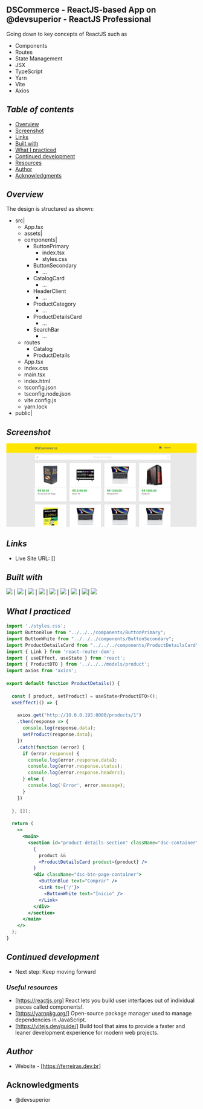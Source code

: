 ## DSCommerce - ReactJS-based App on @devsuperior - ReactJS Professional 
Going down to key concepts of ReactJS such as 
- Components
- Routes
- State Management
- JSX
- TypeScript
- Yarn
- Vite
- Axios
## _Table of contents_
- [Overview](#overview)
- [Screenshot](#screenshot)
- [Links](#links)
- [Built with](#built-with)
- [What I practiced](#what-i-practiced)
- [Continued development](#continued-development)
- [Resources](#useful-resources)
- [Author](#author)
- [Acknowledgments](#acknowledgments)
## _Overview_
The design is structured as shown:
- src|
    - App.tsx
    - assets|
    - components|
        - ButtonPrimary
          - index.tsx
          - styles.css
        - ButtonSecondary
          - ...
        - CatalogCard
          - ...
        - HeaderClient
          - ...
        - ProductCategory
          - ...
        - ProductDetailsCard
          - ...
        - SearchBar
          - ...
   - routes
        - Catalog
        - ProductDetails
   - App.tsx
   - index.css
   - main.tsx
   - index.html
   - tsconfig.json
   - tsconfig.node.json
   - vite.config.js
   - yarn.lock
- public|

## _Screenshot_
[![](./dscommerce-frontEnd.png)]()
## _Links_
- Live Site URL: [] 
## _Built with_

 ![](https://ferreiras.dev.br/assets/images/icons/git-scm-icon.svg) | ![](https://ferreiras.dev.br/assets/images/icons/react.svg) | ![](https://ferreiras.dev.br/assets/images/icons/vite.svg) | ![](https://ferreiras.dev.br/assets/images/icons/yarn-title.svg) | ![](https://ferreiras.dev.br/assets/images/icons/ts-logo.svg) | ![](https://ferreiras.dev.br/assets/images/icons/icons8-javascript.svg) | ![](https://ferreiras.dev.br/assets/images/icons/icons8-visual-studio-code.svg) | ![](https://ferreiras.dev.br/assets/images/icons/axios-logo.svg)| ![](https://ferreiras.dev.br/assets/images/icons/react-router-stacked-color-inverted.svg)

 ## _What I practiced_
```jsx
import './styles.css';
import ButtonBlue from "../../../components/ButtonPrimary";
import ButtonWhite from "../../../components/ButtonSecondary";
import ProductDetailsCard from "../../../components/ProductDetailsCard";
import { Link } from 'react-router-dom';
import { useEffect, useState } from 'react';
import { ProductDTO } from '../../../models/product';
import axios from 'axios';

export default function ProductDetails() {

  const [ product, setProduct] = useState<ProductDTO>();
  useEffect(() => {
    
    axios.get("http://10.0.0.195:8080/products/1")
    .then(response => {
      console.log(response.data);
      setProduct(response.data);
    })
    .catch(function (error) {
      if (error.response) {
        console.log(error.response.data);
        console.log(error.response.status);
        console.log(error.response.headers);
      } else {
        console.log('Error', error.message);
      }
    })

  }, []);

  return (
    <>
      <main>
        <section id="product-details-section" className="dsc-container">
          {
            product &&
            <ProductDetailsCard product={product} />
          }
          <div className="dsc-btn-page-container">
            <ButtonBlue text="Comprar" />
            <Link to={'/'}>
              <ButtonWhite text="Inicio" />
            </Link>
          </div>
        </section>
      </main>
    </>
  );
}

``` 

## _Continued development_
- Next step: Keep moving forward 
### _Useful resources_
- [https://reactjs.org] React lets you build user interfaces out of individual pieces called components!.
- [https://yarnpkg.org/] Open-source package manager used to manage dependencies in  JavaScript.
- [https://vitejs.dev/guide/] Build tool that aims to provide a faster and leaner development experience for modern web projects.
## _Author_
- Website - [https://ferreiras.dev.br] 
## Acknowledgments
- @devsuperior

